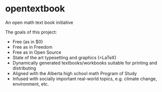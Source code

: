 # opentextbook
An open math text book initiative

The goals of this project:
- Free (as in $0)
- Free as in Freedom
- Free as in Open Source
- State of the art typesetting and graphics (=LaTeX)
- Dynamically generated textbooks/workbooks suitable for printing and distributing
- Aligned with the Alberta high school math Program of Study
- Infused with socially important real-world topics, e.g. climate change, environment, etc. 
